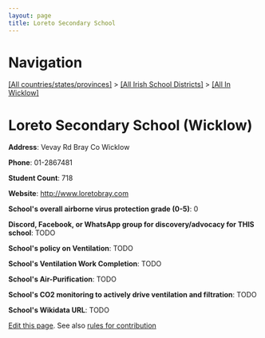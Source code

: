 ```yaml
---
layout: page
title: Loreto Secondary School
---
```

# Navigation

[[All countries/states/provinces]](../../..) > [[All Irish School Districts]](../..) > [[All In Wicklow]](..)

# Loreto Secondary School (Wicklow)

**Address**: Vevay Rd Bray Co Wicklow

**Phone**: 01-2867481

**Student Count**: 718

**Website**: <http://www.loretobray.com>

**School's overall airborne virus protection grade (0-5)**: 0

**Discord, Facebook, or WhatsApp group for discovery/advocacy for THIS school**: TODO

**School's policy on Ventilation**: TODO

**School's Ventilation Work Completion**: TODO

**School's Air-Purification**: TODO

**School's CO2 monitoring to actively drive ventilation and filtration**: TODO

**School's Wikidata URL**: TODO


[Edit this page](https://github.com/ventilate-schools/Ireland/edit/main/./Wicklow/Loreto_Secondary_School.md). See also [rules for contribution](../../../contribution-rules/)
